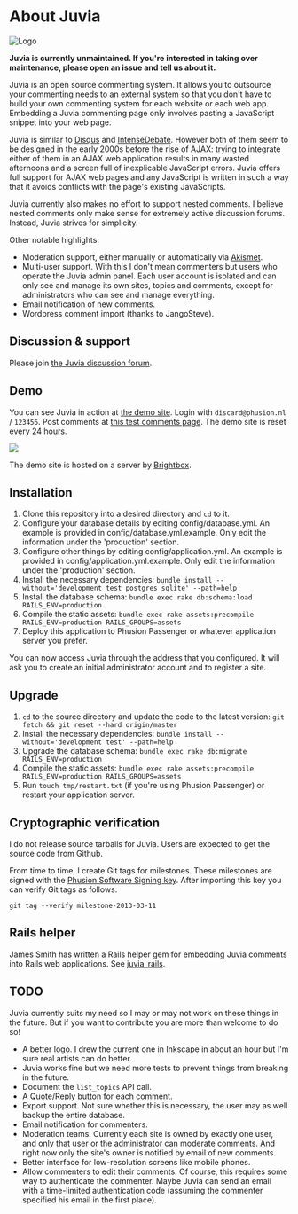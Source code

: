 # About Juvia

![Logo](https://github.com/phusion/juvia/raw/master/app/assets/images/logo-128.png)

**Juvia is currently unmaintained. If you're interested in taking over maintenance, please open an issue and tell us about it.**

Juvia is an open source commenting system. It allows you to outsource your commenting needs to an external system so that you don't have to build your own commenting system for each website or each web app. Embedding a Juvia commenting page only involves pasting a JavaScript snippet into your web page.

Juvia is similar to [Disqus](http://www.disqus.com/) and [IntenseDebate](http://intensedebate.com/). However both of them seem to be designed in the early 2000s before the rise of AJAX: trying to integrate either of them in an AJAX web application results in many wasted afternoons and a screen full of inexplicable JavaScript errors. Juvia offers full support for AJAX web pages and any JavaScript is written in such a way that it avoids conflicts with the page's existing JavaScripts.

Juvia currently also makes no effort to support nested comments. I believe nested comments only make sense for extremely active discussion forums. Instead, Juvia strives for simplicity.

Other notable highlights:

 * Moderation support, either manually or automatically via [Akismet](http://akismet.com/).
 * Multi-user support. With this I don't mean commenters but users who operate the Juvia admin panel. Each user account is isolated and can only see and manage its own sites, topics and comments, except for administrators who can see and manage everything.
 * Email notification of new comments.
 * Wordpress comment import (thanks to JangoSteve).

## Discussion & support

Please join [the Juvia discussion forum](https://groups.google.com/forum/?fromgroups#!forum/juvia).

## Demo

You can see Juvia in action at [the demo site](http://juvia-demo.phusion.nl). Login with `discard@phusion.nl` / `123456`. Post comments at [this test comments page](http://juvia-demo.phusion.nl/admin/sites/1/test). The demo site is reset every 24 hours.

<img src="http://brightbox.com/images/misc/logo.png">

The demo site is hosted on a server by [Brightbox](http://www.brightbox.com).

## Installation

1. Clone this repository into a desired directory and `cd` to it.
2. Configure your database details by editing config/database.yml. An example is provided in config/database.yml.example. Only edit the information under the 'production' section.
3. Configure other things by editing config/application.yml. An example is provided in config/application.yml.example. Only edit the information under the 'production' section.
4. Install the necessary dependencies: `bundle install --without='development test postgres sqlite' --path=help`
5. Install the database schema: `bundle exec rake db:schema:load RAILS_ENV=production`
6. Compile the static assets: `bundle exec rake assets:precompile RAILS_ENV=production RAILS_GROUPS=assets`
7. Deploy this application to Phusion Passenger or whatever application server you prefer.

You can now access Juvia through the address that you configured. It will ask you to create an initial administrator account and to register a site.

## Upgrade

1. `cd` to the source directory and update the code to the latest version: `git fetch && git reset --hard origin/master`
2. Install the necessary dependencies: `bundle install --without='development test' --path=help`
3. Upgrade the database schema: `bundle exec rake db:migrate RAILS_ENV=production`
4. Compile the static assets: `bundle exec rake assets:precompile RAILS_ENV=production RAILS_GROUPS=assets`
5. Run `touch tmp/restart.txt` (if you're using Phusion Passenger) or restart your application server.

## Cryptographic verification

I do not release source tarballs for Juvia. Users are expected to get the source code from Github.

From time to time, I create Git tags for milestones. These milestones are signed with the [Phusion Software Signing key](http://www.phusion.nl/about/gpg). After importing this key you can verify Git tags as follows:

    git tag --verify milestone-2013-03-11

## Rails helper

James Smith has written a Rails helper gem for embedding Juvia comments into Rails web applications. See [juvia_rails](https://github.com/theodi/juvia_rails).

## TODO

Juvia currently suits my need so I may or may not work on these things in the future. But if you want to contribute you are more than welcome to do so!

 * A better logo. I drew the current one in Inkscape in about an hour but I'm sure real artists can do better.
 * Juvia works fine but we need more tests to prevent things from breaking in the future.
 * Document the `list_topics` API call.
 * A Quote/Reply button for each comment.
 * Export support. Not sure whether this is necessary, the user may as well backup the entire database.
 * Email notification for commenters.
 * Moderation teams. Currently each site is owned by exactly one user, and only that user or the administrator can moderate comments. And right now only the site's owner is notified by email of new comments.
 * Better interface for low-resolution screens like mobile phones.
 * Allow commenters to edit their comments. Of course, this requires some way to authenticate the commenter. Maybe Juvia can send an email with a time-limited authentication code (assuming the commenter specified his email in the first place).

